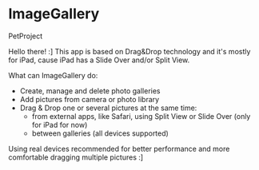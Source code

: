 # ImageGallery
PetProject

Hello there! :]
This app is based on Drag&Drop technology and it's mostly for iPad, cause iPad has a Slide Over and/or Split View.

What can ImageGallery do:
- Create, manage and delete photo galleries
- Add pictures from camera or photo library
- Drag & Drop one or several pictures at the same time:
  - from external apps, like Safari, using Split View or Slide Over (only for iPad for now)
  - between galleries (all devices supported)

Using real devices recommended for better performance and more comfortable dragging multiple pictures :]
